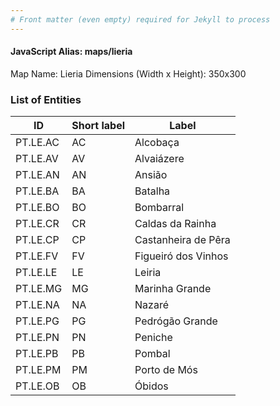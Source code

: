 ```yaml
---
# Front matter (even empty) required for Jekyll to process
---
```


#### JavaScript Alias: maps/lieria

Map Name: Lieria
Dimensions (Width x Height): 350x300





### List of Entities

ID | Short label | Label
---|---|---|
PT.LE.AC|AC|Alcobaça
PT.LE.AV|AV|Alvaiázere
PT.LE.AN|AN|Ansião
PT.LE.BA|BA|Batalha
PT.LE.BO|BO|Bombarral
PT.LE.CR|CR|Caldas da Rainha
PT.LE.CP|CP|Castanheira de Pêra
PT.LE.FV|FV|Figueiró dos Vinhos
PT.LE.LE|LE|Leiria
PT.LE.MG|MG|Marinha Grande
PT.LE.NA|NA|Nazaré
PT.LE.PG|PG|Pedrógão Grande
PT.LE.PN|PN|Peniche
PT.LE.PB|PB|Pombal
PT.LE.PM|PM|Porto de Mós
PT.LE.OB|OB|Óbidos

